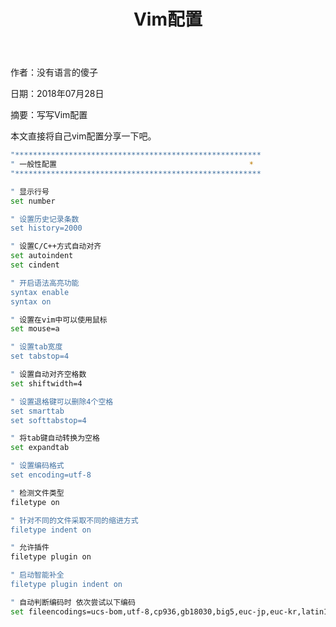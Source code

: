 ﻿---
layout : life
title : "Vim配置"
category : Vim
duoshuo : true
data : 2018-07-08
---

作者：没有语言的傻子

日期：2018年07月28日

摘要：写写Vim配置


<!-- more-->


本文直接将自己vim配置分享一下吧。
```bash
"*******************************************************
" 一般性配置                                           *
"*******************************************************

" 显示行号
set number

" 设置历史记录条数
set history=2000

" 设置C/C++方式自动对齐
set autoindent
set cindent

" 开启语法高亮功能
syntax enable
syntax on

" 设置在vim中可以使用鼠标
set mouse=a

" 设置tab宽度
set tabstop=4

" 设置自动对齐空格数
set shiftwidth=4

" 设置退格键可以删除4个空格
set smarttab
set softtabstop=4

" 将tab键自动转换为空格
set expandtab

" 设置编码格式
set encoding=utf-8

" 检测文件类型
filetype on

" 针对不同的文件采取不同的缩进方式
filetype indent on

" 允许插件
filetype plugin on

" 启动智能补全
filetype plugin indent on

" 自动判断编码时 依次尝试以下编码
set fileencodings=ucs-bom,utf-8,cp936,gb18030,big5,euc-jp,euc-kr,latin1

```
